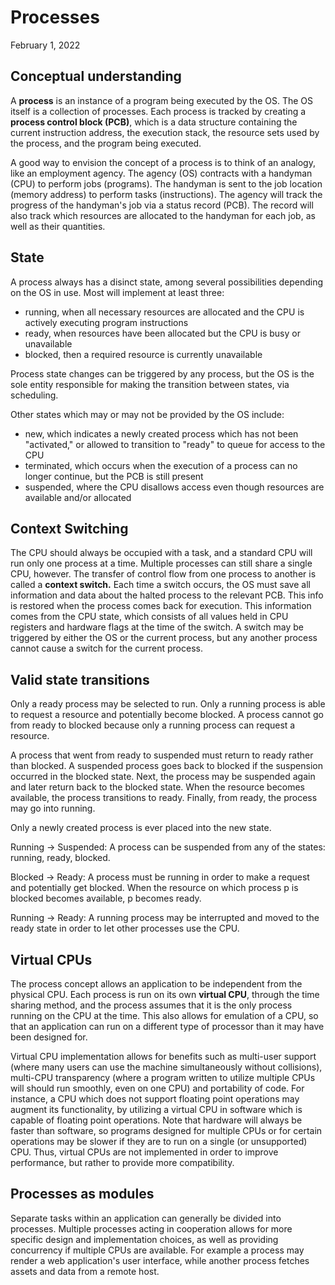# Processes
February 1, 2022

## Conceptual understanding
A **process** is an instance of a program being executed by the OS. The OS itself is a collection of processes. Each process is tracked by creating a **process control block (PCB)**, which is a data structure containing the current instruction address, the execution stack, the resource sets used by the process, and the program being executed.

A good way to envision the concept of a process is to think of an analogy, like an employment agency. The agency (OS) contracts with a handyman (CPU) to perform jobs (programs). The handyman is sent to the job location (memory address) to perform tasks (instructions). The agency will track the progress of the handyman's job via a status record (PCB). The record will also track which resources are allocated to the handyman for each job, as well as their quantities.

## State
A process always has a disinct state, among several possibilities depending on the OS in use. Most will implement at least three:
- running, when all necessary resources are allocated and the CPU is actively executing program instructions
- ready, when resources have been allocated but the CPU is busy or unavailable
- blocked, then a required resource is currently unavailable

Process state changes can be triggered by any process, but the OS is the sole entity responsible for making the transition between states, via scheduling.

Other states which may or may not be provided by the OS include:
- new, which indicates a newly created process which has not been "activated," or allowed to transition to "ready" to queue for access to the CPU
- terminated, which occurs when the execution of a process can no longer continue, but the PCB is still present
- suspended, where the CPU disallows access even though resources are available and/or allocated

## Context Switching
The CPU should always be occupied with a task, and a standard CPU will run only one process at a time. Multiple processes can still share a single CPU, however. The transfer of control flow from one process to another is called a **context switch.** Each time a switch occurs, the OS must save all information and data about the halted process to the relevant PCB. This info is restored when the process comes back for execution. This information comes from the CPU state, which consists of all values held in CPU registers and hardware flags at the time of the switch. A switch may be triggered by either the OS or the current process, but any another process cannot cause a switch for the current process.

## Valid state transitions
Only a ready process may be selected to run. Only a running process is able to request a resource and potentially become blocked. A process cannot go from ready to blocked because only a running process can request a resource.

A process that went from ready to suspended must return to ready rather than blocked. A suspended process goes back to blocked if the suspension occurred in the blocked state. Next, the process may be suspended again and later return back to the blocked state. When the resource becomes available, the process transitions to ready. Finally, from ready, the process may go into running.

Only a newly created process is ever placed into the new state.

Running -> Suspended: A process can be suspended from any of the states: running, ready, blocked.
 
Blocked -> Ready: A process must be running in order to make a request and potentially get blocked. When the resource on which process p is blocked becomes available, p becomes ready.
 
Running -> Ready: A running process may be interrupted and moved to the ready state in order to let other processes use the CPU.

## Virtual CPUs
The process concept allows an application to be independent from the physical CPU. Each process is run on its own **virtual CPU**, through the time sharing method, and the process assumes that it is the only process running on the CPU at the time. This also allows for emulation of a CPU, so that an application can run on a different type of processor than it may have been designed for.

Virtual CPU implementation allows for benefits such as multi-user support (where many users can use the machine simultaneously without collisions), multi-CPU transparency (where a program written to utilize multiple CPUs will should run smoothly, even on one CPU) and portability of code. For instance, a CPU which does not support floating point operations may augment its functionality, by utilizing a virtual CPU in software which is capable of floating point operations. Note that hardware will always be faster than software, so programs designed for multiple CPUs or for certain operations may be slower if they are to run on a single (or unsupported) CPU. Thus, virtual CPUs are not implemented in order to improve performance, but rather to provide more compatibility.

## Processes as modules
Separate tasks within an application can generally be divided into processes. Multiple processes acting in cooperation allows for more specific design and implementation choices, as well as providing concurrency if multiple CPUs are available. For example a process may render a web application's user interface, while another process fetches assets and data from a remote host.